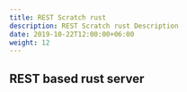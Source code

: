 ```yaml
---
title: REST Scratch rust
description: REST Scratch rust Description
date: 2019-10-22T12:00:00+06:00
weight: 12
---
```


## REST based rust server

<!--more-->